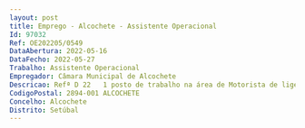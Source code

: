 ```yaml
--- 
layout: post
title: Emprego - Alcochete - Assistente Operacional
Id: 97032
Ref: OE202205/0549
DataAbertura: 2022-05-16
DataFecho: 2022-05-27
Trabalho: Assistente Operacional
Empregador: Câmara Municipal de Alcochete
Descricao: Refª D 22   1 posto de trabalho na área de Motorista de ligeiros (DISU)   Realização de serviços de transporte de natureza diversa, com particular atenção para a segurança e comodidade das pessoas e ou para o bom acondicionamento da carga bens transportados  Cumprimento de ordens de serviço para a realização de serviços de transporte de natureza diversa  zelar pela manutenção, conservação e limpeza das viaturas, verificar diariamente os níveis de óleo e água, e comunicar as ocorrências anormais detetadas nas viaturas.
CodigoPostal: 2894-001 ALCOCHETE
Concelho: Alcochete
Distrito: Setúbal
--- 
```

